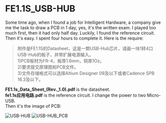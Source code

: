# FE1.1S_USB-HUB  
Some time ago, when I found a job for Intelligent Hardware, a company give me the task to draw a PCB in 1 day, yes, it's the written exam. I played too much first, then it had only half day. Luckily, I found the reference circuit. Then it's easy. I spent four hours to complete it. Here is the require:  

>附件是FE1.1S的Datasheet，这是一颗USB-Hub芯片，请画一块1转4口USB-Hub的板子，并带扩展电源输入。  
>1)PCB板材为FR-4，板厚1.6mm，铜厚1Oz。  
>2)要求提交原理图和PCB文件。  
>3)文件存储格式可以选择Altium Designer 09及以下或者Cadence SPB 16.3及以下。  

**FE1.1s_Data_Sheet_(Rev._1.0).pdf** is the datasheet.  
**fe1.1s应用电路.pdf** is the reference circuit. I change the power to two Micro-USB.  
Then it's the image of PCB:  

![USB-HUB](https://github.com/weifengdq/FE1.1S_USB-HUB/raw/master/Images/FE1.1.png) ![USB-HUB_PCB](https://github.com/weifengdq/FE1.1S_USB-HUB/raw/master/Images/FE1.1_pcb.png)
